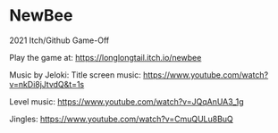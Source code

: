 # NewBee
2021 Itch/Github Game-Off

Play the game at: https://longlongtail.itch.io/newbee

Music by Jeloki:
Title screen music: https://www.youtube.com/watch?v=nkDi8jJtvdQ&t=1s

Level music: https://www.youtube.com/watch?v=JQqAnUA3_1g

Jingles: https://www.youtube.com/watch?v=CmuQULu8BuQ
